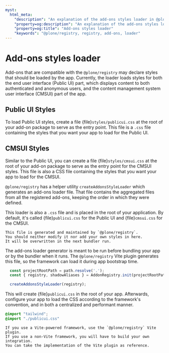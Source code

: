 ```yaml
---
myst:
  html_meta:
    "description": "An explanation of the add-ons styles loader in @plone/registry"
    "property=og:description": "An explanation of the add-ons styles loader in @plone/registry"
    "property=og:title": "Add-ons styles loader"
    "keywords": "@plone/registry, registry, add-ons, loader"
---
```


# Add-ons styles loader

Add-ons that are compatible with the `@plone/registry` may declare styles that should be loaded by the app.
Currently, the loader loads styles for both the end user interface (Public UI) part, which displays content to both authenticated and anonymous users, and the content management system user interface (CMSUI) part of the app.

## Public UI Styles

To load Public UI styles, create a file {file}`styles/publicui.css` at the root of your add-on package to serve as the entry point.
This file is a `.css` file containing the styles that you want your app to load for the Public UI.

## CMSUI Styles

Similar to the Public UI, you can create a file {file}`styles/cmsui.css` at the root of your add-on package to serve as the entry point for the CMSUI styles.
This file is also a CSS file containing the styles that you want your app to load for the CMSUI.

`@plone/registry` has a helper utility `createAddonsStyleLoader` which generates an add-ons loader file.
That file contains the aggregated files from all the registered add-ons, keeping the order in which they were defined.

This loader is also a `.css` file and is placed in the root of your application.
By default, it's called {file}`publicui.css` for the Public UI and {file}`cmsui.css` for the CMSUI.

```{important}
This file is generated and maintained by `@plone/registry`.
You should neither modify it nor add your own styles in here.
It will be overwritten in the next bundler run.
```

The add-ons loader generator is meant to be run before bundling your app or by the bundler when it runs.
The `@plone/registry` Vite plugin generates this file, so the framework can load it during app bootstrap time.

```js
  const projectRootPath = path.resolve('.');
  const { registry, shadowAliases } = AddonRegistry.init(projectRootPath);

  createAddonsStyleLoader(registry);
```

This will create {file}`publicui.css` in the root of your app.
Afterwards, configure your app to load the CSS according to the framework's convention, and in both a centralized and performant manner.

```css
@import "tailwind";
@import "./publicui.css"
```

```{note}
If you use a Vite-powered framework, use the `@plone/registry` Vite plugin.
If you use a non-Vite framework, you will have to build your own integration.
You can take the implementation of the Vite plugin as reference.
```
